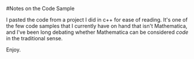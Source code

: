 #Notes on the Code Sample

I pasted the code from a project I did in c++ for ease of reading. It's one of the few code samples that I currently have on hand that isn't Mathematica, and I've been long debating whether Mathematica can be considered *code* in the traditional sense.

Enjoy.
